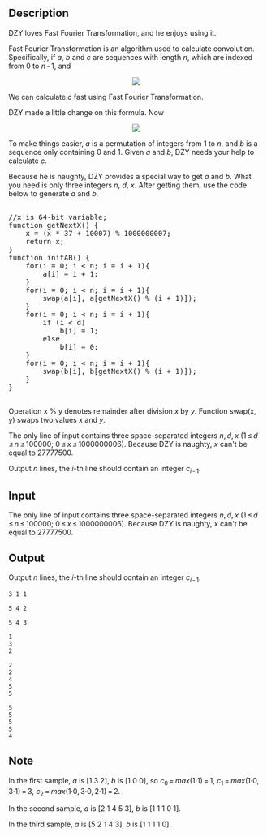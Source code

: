## Description

<div><p><span class="tex-font-style-it">DZY loves Fast Fourier Transformation, and he enjoys using it.</span></p><p>Fast Fourier Transformation is an algorithm used to calculate convolution. Specifically, if <span class="tex-span"><i>a</i></span>, <span class="tex-span"><i>b</i></span> and <span class="tex-span"><i>c</i></span> are sequences with length <span class="tex-span"><i>n</i></span>, which are indexed from <span class="tex-span">0</span> to <span class="tex-span"><i>n</i> - 1</span>, and</p><center class="tex-equation"><img align="middle" class="tex-formula" src="file://xdsNJrS9.png" style="max-width: 100.0%;max-height: 100.0%;"></center><p>We can calculate <span class="tex-span"><i>c</i></span> fast using Fast Fourier Transformation.</p><p>DZY made a little change on this formula. Now</p><center class="tex-equation"><img align="middle" class="tex-formula" src="file://vXDU4PlJ.png" style="max-width: 100.0%;max-height: 100.0%;"></center><p>To make things easier, <span class="tex-span"><i>a</i></span> is a permutation of integers from <span class="tex-span">1</span> to <span class="tex-span"><i>n</i></span>, and <span class="tex-span"><i>b</i></span> is a sequence only containing <span class="tex-span">0</span> and <span class="tex-span">1</span>. Given <span class="tex-span"><i>a</i></span> and <span class="tex-span"><i>b</i></span>, DZY needs your help to calculate <span class="tex-span"><i>c</i></span>.</p><p>Because he is naughty, DZY provides a special way to get <span class="tex-span"><i>a</i></span> and <span class="tex-span"><i>b</i></span>. What you need is only three integers <span class="tex-span"><i>n</i></span>, <span class="tex-span"><i>d</i></span>, <span class="tex-span"><i>x</i></span>. After getting them, use the code below to generate <span class="tex-span"><i>a</i></span> and <span class="tex-span"><i>b</i></span>.</p><pre class="verbatim"><br>//x is 64-bit variable;<br>function getNextX() {<br>    x = (x * 37 + 10007) % 1000000007;<br>    return x;<br>}<br>function initAB() {<br>    for(i = 0; i &lt; n; i = i + 1){<br>        a[i] = i + 1;<br>    }<br>    for(i = 0; i &lt; n; i = i + 1){<br>        swap(a[i], a[getNextX() % (i + 1)]);<br>    }<br>    for(i = 0; i &lt; n; i = i + 1){<br>        if (i &lt; d)<br>            b[i] = 1;<br>        else<br>            b[i] = 0;<br>    }<br>    for(i = 0; i &lt; n; i = i + 1){<br>        swap(b[i], b[getNextX() % (i + 1)]);<br>    }<br>}<br><br></pre><p>Operation <span class="tex-font-style-tt">x % y</span> denotes remainder after division <span class="tex-span"><i>x</i></span> by <span class="tex-span"><i>y</i></span>. Function <span class="tex-font-style-tt">swap(x, y)</span> swaps two values <span class="tex-span"><i>x</i></span> and <span class="tex-span"><i>y</i></span>.</p></div><div class="input-specification"><p>The only line of input contains three space-separated integers <span class="tex-span"><i>n</i>, <i>d</i>, <i>x</i>&nbsp;(1 ≤ <i>d</i> ≤ <i>n</i> ≤ 100000;&nbsp;0 ≤ <i>x</i> ≤ 1000000006)</span>. Because DZY is naughty, <span class="tex-span"><i>x</i></span> can't be equal to <span class="tex-span">27777500</span>.</p></div><div class="output-specification"><p>Output <span class="tex-span"><i>n</i></span> lines, the <span class="tex-span"><i>i</i></span>-th line should contain an integer <span class="tex-span"><i>c</i><sub class="lower-index"><i>i</i> - 1</sub></span>.</p></div>

## Input

<p>The only line of input contains three space-separated integers <span class="tex-span"><i>n</i>, <i>d</i>, <i>x</i>&nbsp;(1 ≤ <i>d</i> ≤ <i>n</i> ≤ 100000;&nbsp;0 ≤ <i>x</i> ≤ 1000000006)</span>. Because DZY is naughty, <span class="tex-span"><i>x</i></span> can't be equal to <span class="tex-span">27777500</span>.</p>

## Output

<p>Output <span class="tex-span"><i>n</i></span> lines, the <span class="tex-span"><i>i</i></span>-th line should contain an integer <span class="tex-span"><i>c</i><sub class="lower-index"><i>i</i> - 1</sub></span>.</p>





```input1
3 1 1

```




```input2
5 4 2

```




```input3
5 4 3

```




```output1
1
3
2

```




```output2
2
2
4
5
5

```




```output3
5
5
5
5
4

```



## Note

<p>In the first sample, <span class="tex-span"><i>a</i></span> is <span class="tex-span">[1 3 2]</span>, <span class="tex-span"><i>b</i></span> is <span class="tex-span">[1 0 0]</span>, so <span class="tex-span"><i>c</i><sub class="lower-index">0</sub> = <i>max</i>(1·1) = 1</span>, <span class="tex-span"><i>c</i><sub class="lower-index">1</sub> = <i>max</i>(1·0, 3·1) = 3</span>, <span class="tex-span"><i>c</i><sub class="lower-index">2</sub> = <i>max</i>(1·0, 3·0, 2·1) = 2</span>.</p><p>In the second sample, <span class="tex-span"><i>a</i></span> is <span class="tex-span">[2 1 4 5 3]</span>, <span class="tex-span"><i>b</i></span> is <span class="tex-span">[1 1 1 0 1]</span>.</p><p>In the third sample, <span class="tex-span"><i>a</i></span> is <span class="tex-span">[5 2 1 4 3]</span>, <span class="tex-span"><i>b</i></span> is <span class="tex-span">[1 1 1 1 0]</span>.</p>

